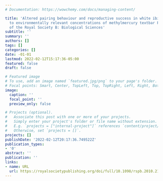 ```yaml
---
# Documentation: https://wowchemy.com/docs/managing-content/

title: 'Altered pairing behaviour and reproductive success in white ibises exposed
  to environmentally relevant concentrations of methylmercury textbar Proceedings
  of the Royal Society B: Biological Sciences'
subtitle: ''
summary: ''
authors: []
tags: []
categories: []
date: -01-01
lastmod: 2022-02-12T15:17:36-05:00
featured: false
draft: false

# Featured image
# To use, add an image named `featured.jpg/png` to your page's folder.
# Focal points: Smart, Center, TopLeft, Top, TopRight, Left, Right, BottomLeft, Bottom, BottomRight.
image:
  caption: ''
  focal_point: ''
  preview_only: false

# Projects (optional).
#   Associate this post with one or more of your projects.
#   Simply enter your project's folder or file name without extension.
#   E.g. `projects = ["internal-project"]` references `content/project/deep-learning/index.md`.
#   Otherwise, set `projects = []`.
projects: []
publishDate: '2022-02-12T20:17:36.749522Z'
publication_types:
- '0'
abstract: ''
publication: ''
links:
- name: URL
  url: https://royalsocietypublishing.org/doi/full/10.1098/rspb.2010.2189
---
```

